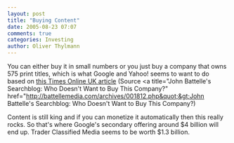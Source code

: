 ```yaml
---
layout: post
title: "Buying Content"
date: 2005-08-23 07:07
comments: true
categories: Investing
author: Oliver Thylmann
---
```



You can either buy it in small numbers or you just buy a company that owns 575 print titles, which is what Google and Yahoo! seems to want to do based on [this Times Online UK article](http://www.timesonline.co.uk/article/0,,2095-1743192,00.html) (Source &lt;a title=&quot;John Battelle's Searchblog: Who Doesn't Want to Buy This Company?&quot; href=&quot;http://battellemedia.com/archives/001812.php&quot;&gt;John Battelle's Searchblog: Who Doesn't Want to Buy This Company?)

Content is still king and if you can monetize it automatically then this really rocks. So that's where Google's secondary offering around $4 billion will end up. Trader Classified Media seems to be worth $1.3 billion.


